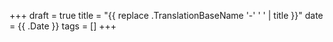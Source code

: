 +++
draft = true
title = "{{ replace .TranslationBaseName '-' ' ' | title }}"
date = {{ .Date }}
tags = []
+++
